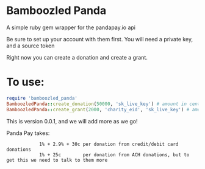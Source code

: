 
# Bamboozled Panda

A simple ruby gem wrapper for the pandapay.io api

Be sure to set up your account with them first. You will need a private key, and a source token

Right now you can create a donation and create a grant.

# To use:

``` ruby
require 'bamboozled_panda'
BamboozledPanda::create_donation(50000, 'sk_live_key') # amount in cents, secret key from pandapay
BamboozledPanda::create_grant(2000, 'charity_eid', 'sk_live_key') # amount in cents, charity tax id, secret key
```

This is version 0.0.1, and we will add more as we go!

Panda Pay takes: 

                1% + 2.9% + 30c per donation from credit/debit card donations
                1% + 25c        per donation from ACH donations, but to get this we need to talk to them more
